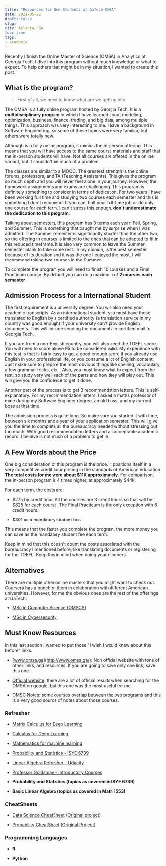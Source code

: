 ```yaml
---
title: "Resources for New Students at GaTech OMSA"
date: 2021-05-22
draft: false
slug: 
city: Atlanta, GA
toc: true
tags:
- academia
---
```



Recently I finish the Online Master of Science (OMSA) in Analytics at Georgia Tech. I dive into this program without much knowledge or what to expect. To help others that might be in my situation,  I wanted to create this post.

## What is the program?

> First of all, we need to know what are we getting into

The OMSA is a fully online program hosted by Georgia Tech. It is a __multidisciplinary program__ in which I have learned about modeling, optimization, business, finance, trading, and big data, among multiple things. This approach was very interesting to me. I have a background in Software Engineering, so some of these topics were very familiar, but others were totally new.

Although is a fully online program, it mimics the in-person offering. This means that you will have access to the same course materials and staff that the in-person students will have. Not all courses are offered in the online variant, but it shouldn't be much of a problem.

The classes are similar to a MOOC. The greatest strength is the online forums, professors, and TA (Teaching Assistants). This gives the program so much depth and you will never feel alone in your journey. However, the homework assignments and exams are challenging. This program is definitely something to consider in terms of dedication. For two years I have been working full time and studying two courses each semester and this is something I don't recomend. If you can, halt your full-time job or do only one course for each term. I can't stress this enough, __don't underestimate the dedication to this program__.

Talking about semesters, this program has 3 terms each year: Fall, Spring, and Summer. This is something that caught me by surprise when I was admitted. The Summer semester is significantly shorter than the other two, so the offering in courses is limited to the ones that can be adapted to fit in this reduced timeframe. It is also very common to leave the Summer semester blank to take some rest. In my opinion, is the best semester because of its duration and it was the one I enjoyed the most. I will recommend taking two courses in the Summer.

To complete the program you will need to finish 10 courses and a Final Practicum course. By default you can do a maximum of __2 courses each semester__

## Admission Process for a International Student

The first requirement is a university degree. You will also need your academic transcripts. As an international student, you must have those translated to English by a certified authority (a translation service in my country was good enough) if your university can't provide English documents. This will include sending the documents in certified mail to Georgia Tech. 

If you are from a non-English country, you will also need the TOEFL score. You will need to score above 95 to be considered valid. My experience with this test is that is fairly easy to get a good enough score if you already use English in your professional life, or you consume a lot of English content. Just make sure to prepare the most obvious things like spelling, vocabulary, a few grammar tricks, etc... Also, you must know what to expect from the test, so study very well each of the parts and how they will play out. This will give you the confidence to get it done.

Another part of the process is to get 3 recommendation letters. This is self-explanatory. For my recommendation letters, I asked a maths professor of mine during my Software Engineer degree, an old boss, and my current boss at that time. 

The admission process is quite long. So make sure you started it with time, between six months and a year of your application semester. This will give you the time to complete all the bureaucracy needed without stressing out too much. With good recommendation letters and an acceptable academic record, I believe is not much of a problem to get in.

## A Few Words about the Price

One big consideration of this program is the price. It positions itself in a very competitive credit hour pricing in the standards of American education. __The total costs for me were about $11K approximately__. For comparison, the in-person program is 4 times higher, at approximately $44k.

For each term, the costs are:

* $275 by credit hour. All the courses are 3 credit hours so that will be $825 for each course. The Final Practicum is the only exception with 6 credit hours.

* $301 as a mandatory student fee.

This means that the faster you complete the program, the more money you can save as the mandatory student fee each term.

Keep in mind that this doesn't count the costs associated with the bureaucracy I mentioned before, like translating documents or registering for the TOEFL. Keep this in mind when doing your numbers.

## Alternatives

There are multiple other online masters that you might want to check out. Coursera has a bunch of them in colaboration with different American universities. However, for me the obvious ones are the rest of the offerings at GaTech:

* [MSc in Computer Science (OMSCS)](https://omscs.gatech.edu/explore-oms-cs)

* [MSc in Cybersecurity](https://pe.gatech.edu/degrees/cybersecurity)

## Must Know Resources

In this last section I wanted to put those "I wish I would knew about this before" links.

* [www.omsa.ga](http://www.omsa.ga/): Non official website with tons of other links, and resources. If you are going to save only one link, save this one.

* [Official website](https://pe.gatech.edu/degrees/analytics): there are a lot of official results when searching for the OMSA on google, but this one was the most useful for me.

* [OMSC Notes](https://www.omscs-notes.com/): some courses overlap between the two programs and this is a very good source of notes about those courses.

### Refresher

* [Matrix Calculus for Deep Learning](https://explained.ai/matrix-calculus/)

* [Calculus for Deep Learning](http://wiki.fast.ai/index.php/Calculus_for_Deep_Learning)

* [Mathematics for machine learning](https://mml-book.github.io/)

* [Probability and Statistics - ISYE 6739](https://www2.isye.gatech.edu/~sman/courses/6739/)

* [Linear Algebra Refresher - Udacity](https://www.udacity.com/course/linear-algebra-refresher-course--ud953)

* [Professor Goldsman - Introductory Courses](https://www.edx.org/es/bio/david-goldsman)

* **Probability and Statistics (topics as covered in ISYE 6739)**  

* __Basic Linear Algebra (topics as covered in Math 1553)__ 

### CheatSheets

* [Data Science CheatSheet](https://raw.github.com/ml874/Data-Science-Cheatsheet/master/data-science-cheatsheet.pdf) ([Original project](https://github.com/ml874/Data-Science-Cheatsheet/blob/master/data-science-cheatsheet.pdf))

* [Probability CheatSheet](https://raw.github.com/wzchen/probability_cheatsheet/master/probability_cheatsheet.pdf) ([Original Project](https://github.com/wzchen/probability_cheatsheet/blob/master/probability_cheatsheet.pdf))

### Programming Languages

* __R__

* __Python__
